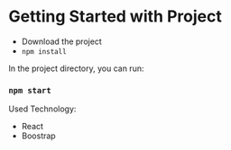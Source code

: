 # Getting Started with Project
- Download the project
- `npm install`

In the project directory, you can run:
### `npm start`

Used Technology:
- React
- Boostrap
